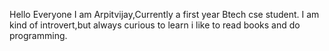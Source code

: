 Hello Everyone
I am Arpitvijay,Currently a first year Btech cse student.
I am kind of introvert,but always curious to learn
i like to read books and do programming.
